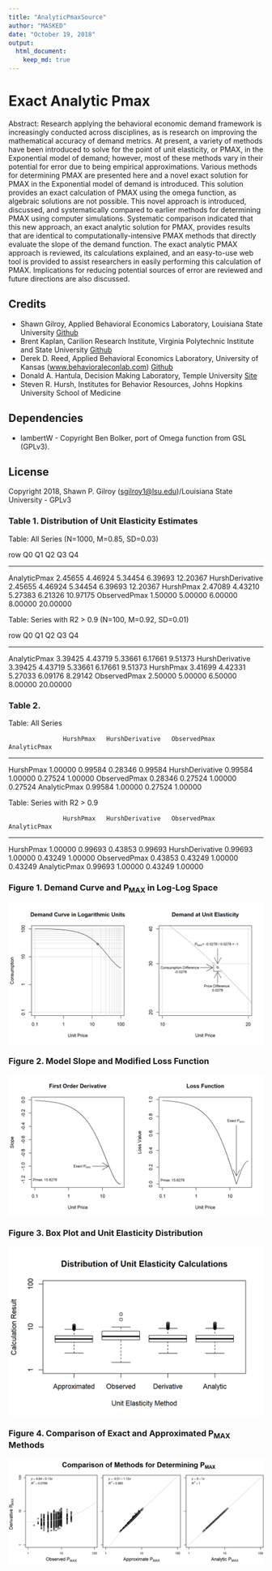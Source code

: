 ```yaml
---
title: "AnalyticPmaxSource"
author: "MASKED"
date: "October 19, 2018"
output:
  html_document:
    keep_md: true
---
```


# Exact Analytic Pmax

Abstract: Research applying the behavioral economic demand framework is increasingly conducted across disciplines, as is research on improving the mathematical accuracy of demand metrics. At present, a variety of methods have been introduced to solve for the point of unit elasticity, or PMAX, in the Exponential model of demand; however, most of these methods vary in their potential for error due to being empirical approximations. Various methods for determining PMAX are presented here and a novel exact solution for PMAX in the Exponential model of demand is introduced. This solution provides an exact calculation of PMAX using the omega function, as algebraic solutions are not possible. This novel approach is introduced, discussed, and systematically compared to earlier methods for determining PMAX using computer simulations. Systematic comparison indicated that this new approach, an exact analytic solution for PMAX, provides results that are identical to computationally-intensive PMAX methods that directly evaluate the slope of the demand function. The exact analytic PMAX approach is reviewed, its calculations explained, and an easy-to-use web tool is provided to assist researchers in easily performing this calculation of PMAX. Implications for reducing potential sources of error are reviewed and future directions are also discussed.

## Credits
* Shawn Gilroy, Applied Behavioral Economics Laboratory, Louisiana State University [Github](https://github.com/miyamot0)
* Brent Kaplan, Carilion Research Institute, Virginia Polytechnic Institute and State University [Github](https://github.com/brentkaplan)
* Derek D. Reed, Applied Behavioral Economics Laboratory, University of Kansas (www.behavioraleconlab.com) [Github](https://github.com/derekdreed)
* Donald A. Hantula, Decision Making Laboratory, Temple University [Site](http://astro.temple.edu/~hantula/)
* Steven R. Hursh, Institutes for Behavior Resources, Johns Hopkins University School of Medicine

## Dependencies

- lambertW - Copyright Ben Bolker, port of Omega function from GSL (GPLv3).

## License

Copyright 2018, Shawn P. Gilroy (sgilroy1@lsu.edu)/Louisiana State University - GPLv3





### Table 1. Distribution of Unit Elasticity Estimates


Table: All Series (N=1000, M=0.85, SD=0.03)

row                     Q0        Q1        Q2        Q3         Q4
----------------  --------  --------  --------  --------  ---------
AnalyticPmax       2.45655   4.46924   5.34454   6.39693   12.20367
HurshDerivative    2.45655   4.46924   5.34454   6.39693   12.20367
HurshPmax          2.47089   4.43210   5.27383   6.21326   10.97175
ObservedPmax       1.50000   5.00000   6.00000   8.00000   20.00000



Table: Series with R2 > 0.9 (N=100, M=0.92, SD=0.01)

row                     Q0        Q1        Q2        Q3         Q4
----------------  --------  --------  --------  --------  ---------
AnalyticPmax       3.39425   4.43719   5.33661   6.17661    9.51373
HurshDerivative    3.39425   4.43719   5.33661   6.17661    9.51373
HurshPmax          3.41699   4.42331   5.27033   6.09176    8.29142
ObservedPmax       2.50000   5.00000   6.50000   8.00000   20.00000

### Table 2.


Table: All Series

                   HurshPmax   HurshDerivative   ObservedPmax   AnalyticPmax
----------------  ----------  ----------------  -------------  -------------
HurshPmax            1.00000           0.99584        0.28346        0.99584
HurshDerivative      0.99584           1.00000        0.27524        1.00000
ObservedPmax         0.28346           0.27524        1.00000        0.27524
AnalyticPmax         0.99584           1.00000        0.27524        1.00000



Table: Series with R2 > 0.9

                   HurshPmax   HurshDerivative   ObservedPmax   AnalyticPmax
----------------  ----------  ----------------  -------------  -------------
HurshPmax            1.00000           0.99693        0.43853        0.99693
HurshDerivative      0.99693           1.00000        0.43249        1.00000
ObservedPmax         0.43853           0.43249        1.00000        0.43249
AnalyticPmax         0.99693           1.00000        0.43249        1.00000

### Figure 1. Demand Curve and P<sub>MAX</sub> in Log-Log Space

<img src="plots/Figure_1-1.png" style="display: block; margin: auto;" />

### Figure 2. Model Slope and Modified Loss Function

<img src="plots/Figure_2-1.png" style="display: block; margin: auto;" />

### Figure 3. Box Plot and Unit Elasticity Distribution

<img src="plots/Figure_3-1.png" style="display: block; margin: auto;" />

### Figure 4. Comparison of Exact and Approximated P<sub>MAX</sub> Methods

<img src="plots/Figure_4-1.png" style="display: block; margin: auto;" />

